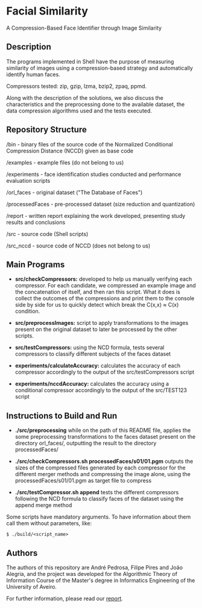 # Facial Similarity
A Compression-Based Face Identifier through Image Similarity

## Description

The programs implemented in Shell have the purpose of measuring similarity of images using a compression-based strategy and automatically identify human faces. 

Compressors tested: zip, gzip, lzma, bzip2, zpaq, ppmd.

Along with the description of the solutions, we also discuss the characteristics and the preprocessing done to the available dataset, the data compression algorithms used and the tests executed. 

## Repository Structure

/bin            - binary files of the source code of the Normalized Conditional Compression Distance (NCCD) given as base code

/examples       - example files (do not belong to us)

/experiments    - face identification studies conducted and performance evaluation scripts

/orl_faces      - original dataset ("The Database of Faces")

/processedFaces - pre-processed dataset (size reduction and quantization)

/report         - written report explaining the work developed, presenting study results and conclusions

/src            - source code (Shell scripts)

/src_nccd       - source code of NCCD (does not belong to us)

## Main Programs

 - **src/checkCompressors:** developed to help us manually verifying each compressor.
 For each candidate, we compressed an example image and the concatenation of itself, and then ran this script.
 What it does is collect the outcomes of the compressions and print them to the console side by side for us to quickly detect which break the C(x,x) ≈ C(x) condition.

 - **src/preprocessImages:** script to apply transformations to the images present on the original dataset to later be processed
 by the other scripts.

 - **src/testCompressors:** using the NCD formula, tests several compressors to classify different subjects of the
 faces dataset

 - **experiments/calculateAccuracy:** calculates the accuracy of each compressor accordingly to the output of the
 src/testCompressors script

 - **experiments/nccdAccuracy:** calculates the accuracy using a conditional compressor accordingly to the output
 of the src/TEST123 script

## Instructions to Build and Run 

- **./src/preprocessing** while on the path of this README file, applies the some preprocessing transformations
to the faces dataset present on the directory orl_faces/, outputting the result to the directory processedFaces/

- **./src/checkCompressors.sh processedFaces/s01/01.pgm** outputs the sizes of the compressed files generated by
each compressor for the different merger methods and compressing the image alone, using the 
processedFaces/s01/01.pgm as target file to compress

- **./src/testCompressor.sh append** tests the different compressors following the NCD formula to classify
faces of the dataset using the append merge method
  
Some scripts have mandatory arguments. To have information about them call them without parameters, like:

`$ ./build/<script_name>`

## Authors

The authors of this repository are André Pedrosa, Filipe Pires and João Alegria, and the project was developed for the Algorithmic Theory of Information Course of the Master's degree in Informatics Engineering of the University of Aveiro.

For further information, please read our [report](https://github.com/FilipePires98/FacialSimilarity/blob/master/report/report.pdf).
